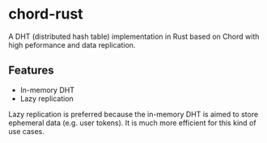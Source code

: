 # chord-rust

A DHT (distributed hash table) implementation in Rust based on Chord with high peformance and data replication.

## Features

* In-memory DHT
* Lazy replication

Lazy replication is preferred because the in-memory DHT is aimed to store ephemeral data (e.g. user tokens).
It is much more efficient for this kind of use cases.
